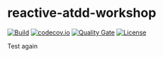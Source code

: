 # reactive-atdd-workshop

[![Build](https://github.com/carloscaverobarca/reactive-atdd-workshop/actions/workflows/gradle.yml/badge.svg)](https://github.com/carloscaverobarca/reactive-atdd-workshop/actions/workflows/gradle.yml)
[![codecov.io](https://codecov.io/gh/carloscaverobarca/reactive-atdd-workshop/branch/main/graphs/badge.svg)](http://codecov.io/gh/carloscaverobarca/reactive-atdd-workshop)
[![Quality Gate](https://sonarcloud.io/api/project_badges/measure?project=com.thoughtworks:reactive-atdd-workshop&metric=alert_status)](https://sonarcloud.io/dashboard/index/com.thoughtworks:reactive-atdd-workshop)
[![License](https://img.shields.io/badge/License-Apache%202.0-green.svg)](https://opensource.org/licenses/Apache-2.0)

Test again
